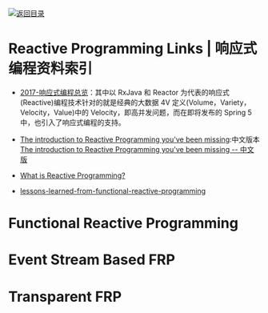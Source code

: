 [![返回目录](https://user-images.githubusercontent.com/5803001/38079637-ff0abcf0-3371-11e8-9b76-ad651620afc7.jpg)](https://github.com/wxyyxc1992/Awesome-Links)

# Reactive Programming Links | 响应式编程资料索引

- [2017-响应式编程总览](http://emacoo.cn/backend/reactive-overview/)：其中以 RxJava 和 Reactor 为代表的响应式(Reactive)编程技术针对的就是经典的大数据 4V 定义(Volume，Variety，Velocity，Value)中的 Velocity，即高并发问题，而在即将发布的 Spring 5 中，也引入了响应式编程的支持。

* [The introduction to Reactive Programming you've been missing](https://gist.github.com/staltz/868e7e9bc2a7b8c1f754):中文版本[The introduction to Reactive Programming you've been missing -- 中文版](https://github.com/benjycui/introrx-chinese-edition)

* [What is Reactive Programming?](https://medium.com/reactive-programming/what-is-reactive-programming-bc9fa7f4a7fc#.si249gquf)

* [lessons-learned-from-functional-reactive-programming](https://medium.com/@ryancollinsio/lessons-learned-from-functional-reactive-programming-b3b6eb2410a4#.7hepkwwqr)

# Functional Reactive Programming

# Event Stream Based FRP

# Transparent FRP

